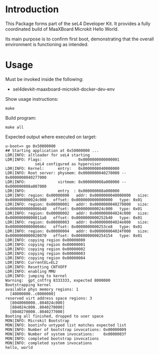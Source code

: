 # Introduction

This Package forms part of the seL4 Developer Kit. It provides a fully
coordinated build of MaaXBoard Microkit Hello World.

Its main purpose is to confirm first boot, demonstrating that the overall
environment is functioning as intended.

# Usage

Must be invoked inside the following:
* sel4devkit-maaxboard-microkit-docker-dev-env

Show usage instructions:
```
make
```

Build program:
```
make all
```

Expected output where executed on target:
```
u-boot=> go 0x50000000
## Starting application at 0x50000000 ...
LDR|INFO: altloader for seL4 starting
LDR|INFO: Flags:                0x0000000000000001
             seL4 configured as hypervisor
LDR|INFO: Kernel:      entry:   0x0000008040000000
LDR|INFO: Root server: physmem: 0x0000000040270000 -- 0x0000000040277000
LDR|INFO:              virtmem: 0x000000008a000000 -- 0x000000008a007000
LDR|INFO:              entry  : 0x000000008a000000
LDR|INFO: region: 0x00000000   addr: 0x0000000040000000   size: 0x000000000024c000   offset: 0x0000000000000000   type: 0x01
LDR|INFO: region: 0x00000001   addr: 0x0000000040270000   size: 0x0000000000006b40   offset: 0x000000000024c000   type: 0x01
LDR|INFO: region: 0x00000002   addr: 0x000000004024c000   size: 0x00000000000011a8   offset: 0x0000000000252b40   type: 0x01
LDR|INFO: region: 0x00000003   addr: 0x000000004024e000   size: 0x000000000000046c   offset: 0x0000000000253ce8   type: 0x01
LDR|INFO: region: 0x00000004   addr: 0x000000004024f000   size: 0x0000000000020070   offset: 0x0000000000254154   type: 0x01
LDR|INFO: copying region 0x00000000
LDR|INFO: copying region 0x00000001
LDR|INFO: copying region 0x00000002
LDR|INFO: copying region 0x00000003
LDR|INFO: copying region 0x00000004
LDR|INFO: CurrentEL=EL2
LDR|INFO: Resetting CNTVOFF
LDR|INFO: enabling MMU
LDR|INFO: jumping to kernel
Warning:  gpt_cntfrq 8333333, expected 8000000
Bootstrapping kernel
available phys memory regions: 1
  [40000000..c0000000]
reserved virt address space regions: 3
  [8040000000..804024c000]
  [804024c000..8040270000]
  [8040270000..8040277000]
Booting all finished, dropped to user space
MON|INFO: Microkit Bootstrap
MON|INFO: bootinfo untyped list matches expected list
MON|INFO: Number of bootstrap invocations: 0x00000009
MON|INFO: Number of system invocations:    0x0000003f
MON|INFO: completed bootstrap invocations
MON|INFO: completed system invocations
hello, world
```

